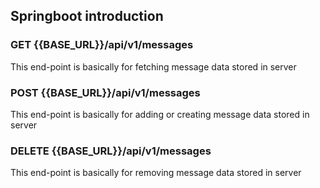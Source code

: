 ## Springboot introduction

### GET {{BASE_URL}}/api/v1/messages

This end-point is basically for fetching message data stored in server

### POST {{BASE_URL}}/api/v1/messages

This end-point is basically for adding or creating message data stored in server

### DELETE {{BASE_URL}}/api/v1/messages

This end-point is basically for removing message data stored in server